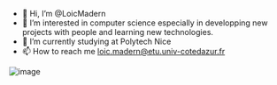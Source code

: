 - 👋 Hi, I’m @LoicMadern
- 👀 I’m interested in computer science especially in developping new projects with people and learning new technologies.
- 🌱 I’m currently studying at Polytech Nice
- 📫 How to reach me loic.madern@etu.univ-cotedazur.fr

![image](https://user-images.githubusercontent.com/46008069/198285876-a9f669de-1a41-4965-a0e1-94fadef0910c.png)


<!---
LoicMadern/LoicMadern is a ✨ special ✨ repository because its `README.md` (this file) appears on your GitHub profile.
You can click the Preview link to take a look at your changes.
--->
